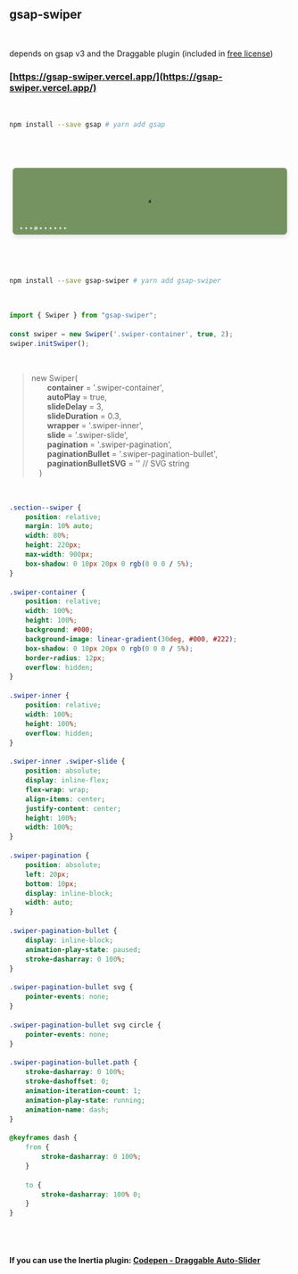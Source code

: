 ## gsap-swiper
<br>

depends on gsap v3 and the Draggable plugin (included in [free license](https://greensock.com/standard-license/))


### [https://gsap-swiper.vercel.app/](https://gsap-swiper.vercel.app/)

<br>

```bash
npm install --save gsap # yarn add gsap
```

<br><br>

![gsap-swiper](https://github.com/martinenzinger/gsap-swiper/raw/main/images/gsap-swiper.png "gsap-swiper")

<br><br>

```bash
npm install --save gsap-swiper # yarn add gsap-swiper
```

<br>

```js
import { Swiper } from "gsap-swiper";

const swiper = new Swiper('.swiper-container', true, 2);
swiper.initSwiper();
```

<br>

>new Swiper(<br>
>&emsp;&emsp;**container** = '.swiper-container',<br>
>&emsp;&emsp;**autoPlay** = true,<br>
>&emsp;&emsp;**slideDelay** = 3,<br>
>&emsp;&emsp;**slideDuration** = 0.3,<br>
>&emsp;&emsp;**wrapper** = '.swiper-inner',<br>
>&emsp;&emsp;**slide** = '.swiper-slide',<br>
>&emsp;&emsp;**pagination** = '.swiper-pagination',<br>
>&emsp;&emsp;**paginationBullet** = '.swiper-pagination-bullet',<br>
>&emsp;&emsp;**paginationBulletSVG** = ''  // SVG string<br>
>&emsp;)


<br>

```css
.section--swiper {
    position: relative;
    margin: 10% auto;
    width: 80%;
    height: 220px;
    max-width: 900px;
    box-shadow: 0 10px 20px 0 rgb(0 0 0 / 5%);
}

.swiper-container {
    position: relative;
    width: 100%;
    height: 100%;
    background: #000;
    background-image: linear-gradient(30deg, #000, #222);
    box-shadow: 0 10px 20px 0 rgb(0 0 0 / 5%);
    border-radius: 12px;
    overflow: hidden;
}

.swiper-inner {
    position: relative;
    width: 100%;
    height: 100%;
    overflow: hidden;
}

.swiper-inner .swiper-slide {
    position: absolute;
    display: inline-flex;
    flex-wrap: wrap;
    align-items: center;
    justify-content: center;
    height: 100%;
    width: 100%;
}

.swiper-pagination {
    position: absolute;
    left: 20px;
    bottom: 10px;
    display: inline-block;
    width: auto;
}

.swiper-pagination-bullet {
    display: inline-block;
    animation-play-state: paused;
    stroke-dasharray: 0 100%;
}

.swiper-pagination-bullet svg {
    pointer-events: none;
}

.swiper-pagination-bullet svg circle {
    pointer-events: none;
}

.swiper-pagination-bullet.path {
    stroke-dasharray: 0 100%;
    stroke-dashoffset: 0;
    animation-iteration-count: 1;
    animation-play-state: running;
    animation-name: dash;
}

@keyframes dash {
    from {
        stroke-dasharray: 0 100%;
    }

    to {
        stroke-dasharray: 100% 0;
    }
}
```

<br><br>

#### If you can use the Inertia plugin: [Codepen - Draggable Auto-Slider](https://codepen.io/GreenSock/pen/GRJwLNP)

<br><br><br>
